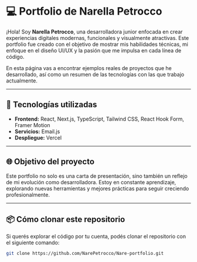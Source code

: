 # 💻 Portfolio de Narella Petrocco

¡Hola! Soy **Narella Petrocco**, una desarrolladora junior enfocada en crear experiencias digitales modernas, funcionales y visualmente atractivas. Este portfolio fue creado con el objetivo de mostrar mis habilidades técnicas, mi enfoque en el diseño UI/UX y la pasión que me impulsa en cada línea de código.

En esta página vas a encontrar ejemplos reales de proyectos que he desarrollado, así como un resumen de las tecnologías con las que trabajo actualmente.

---

## 🚀 Tecnologías utilizadas

- **Frontend:** React, Next.js, TypeScript, Tailwind CSS, React Hook Form, Framer Motion  
- **Servicios:** Email.js  
- **Despliegue:** Vercel

---

## 🌐 Objetivo del proyecto

Este portfolio no solo es una carta de presentación, sino también un reflejo de mi evolución como desarrolladora. Estoy en constante aprendizaje, explorando nuevas herramientas y mejores prácticas para seguir creciendo profesionalmente.

---

## 📦 Cómo clonar este repositorio

Si querés explorar el código por tu cuenta, podés clonar el repositorio con el siguiente comando:

```bash
git clone https://github.com/NarePetrocco/Nare-portfolio.git


